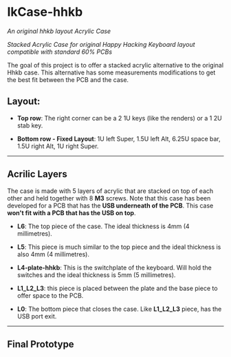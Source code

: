 # IkCase-hhkb


_An original hhkb layout Acrylic Case_

_Stacked Acrylic Case for original Happy Hacking Keyboard layout compatible with standard 60% PCBs_

The goal of this project is to offer a stacked acrylic alternative to the original Hhkb case. This alternative has some measurements modifications to get the best fit between the PCB and the case.


## Layout:

- **Top row**: The right corner can be a 2 1U keys (like the renders) or a 1 2U stab key.  

- **Bottom row - Fixed Layout**: 1U left Super, 1.5U left Alt, 6.25U space bar, 1.5U right Alt, 1U right Super. 

---

## Acrilic Layers

The case is made with 5 layers of acrylic that are stacked on top of each other and held together with 8 **M3** screws. Note that this case has been developed for a PCB that has the **USB underneath of the PCB**. This case **won't fit with a PCB that has the USB on top**. 

- **L6**: The top piece of the case. The ideal thickness is 4mm (4 millimetres). 

- **L5**: This piece is much similar to the top piece and the ideal thickness is also 4mm (4 millimetres). 

- **L4-plate-hhkb**: This is the switchplate of the keyboard. Will hold the switches and the ideal thickness is 5mm (5 millimetres). 

- **L1_L2_L3**: this piece is placed between the plate and the base piece to offer space to the PCB. 

- **L0**: The bottom piece that closes the case. Like **L1_L2_L3** piece, has the USB port exit. 

---
## Final Prototype
